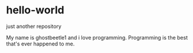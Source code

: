 # hello-world
just another repository

My name is ghostbeetle1 and i love programming.
Programming is the best that's ever happened to me.
